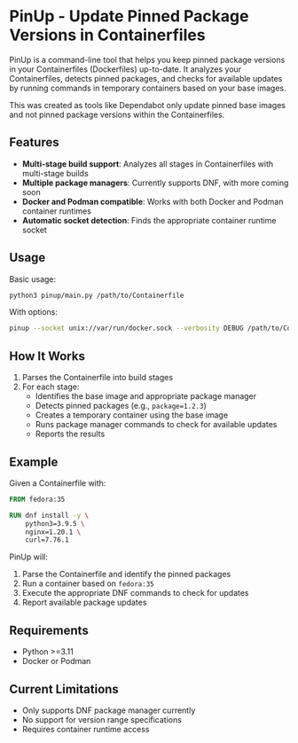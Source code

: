# PinUp - Update Pinned Package Versions in Containerfiles

PinUp is a command-line tool that helps you keep pinned package versions in your Containerfiles (Dockerfiles) up-to-date. It analyzes your Containerfiles, detects pinned packages, and checks for available updates by running commands in temporary containers based on your base images.

This was created as tools like Dependabot only update pinned base images and not pinned package versions within the Containerfiles.

## Features

- **Multi-stage build support**: Analyzes all stages in Containerfiles with multi-stage builds
- **Multiple package managers**: Currently supports DNF, with more coming soon
- **Docker and Podman compatible**: Works with both Docker and Podman container runtimes
- **Automatic socket detection**: Finds the appropriate container runtime socket

<!--## Installation-->
<!---->
<!--```bash-->
<!--pip install pinup-->
<!--```-->

## Usage

Basic usage:

```bash
python3 pinup/main.py /path/to/Containerfile
```

With options:

```bash
pinup --socket unix://var/run/docker.sock --verbosity DEBUG /path/to/Containerfiles
```

## How It Works

1. Parses the Containerfile into build stages
2. For each stage:
   - Identifies the base image and appropriate package manager
   - Detects pinned packages (e.g., `package=1.2.3`)
   - Creates a temporary container using the base image
   - Runs package manager commands to check for available updates
   - Reports the results

## Example

Given a Containerfile with:

```dockerfile
FROM fedora:35

RUN dnf install -y \
    python3=3.9.5 \
    nginx=1.20.1 \
    curl=7.76.1
```

PinUp will:

1. Parse the Containerfile and identify the pinned packages
2. Run a container based on `fedora:35`
3. Execute the appropriate DNF commands to check for updates
4. Report available package updates

## Requirements

- Python >=3.11
- Docker or Podman

<!--### Setting up development environment-->
<!---->
<!--```bash-->
<!--# Clone the repository-->
<!--git clone https://github.com/yourusername/pinup.git-->
<!--cd pinup-->
<!---->
<!--# Create and activate a virtual environment-->
<!--python -m venv venv-->
<!--source venv/bin/activate  # On Windows: venv\Scripts\activate-->
<!---->
<!--# Install development dependencies-->
<!--pip install -e ".[dev]"-->
<!--```-->

## Current Limitations

- Only supports DNF package manager currently
- No support for version range specifications
- Requires container runtime access
